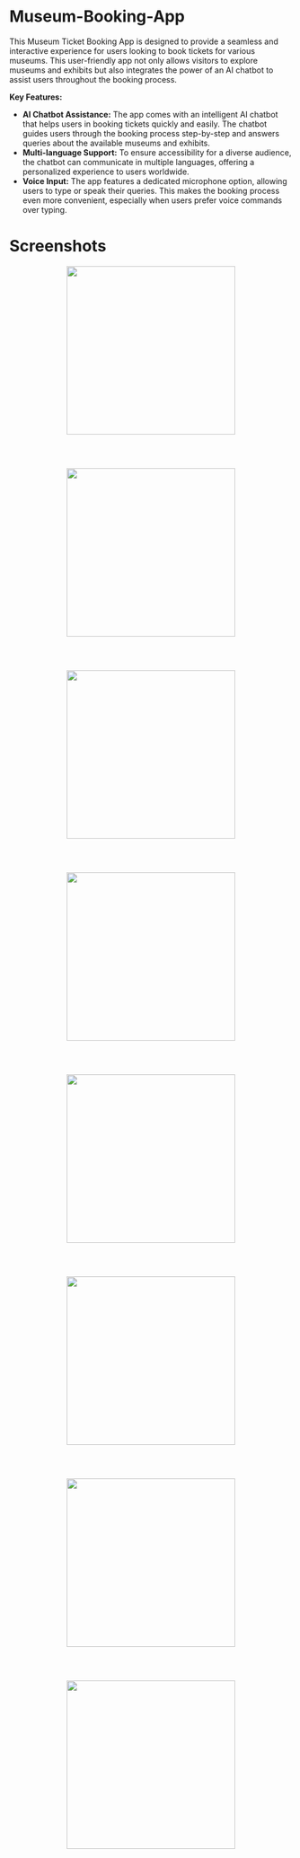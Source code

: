 # Museum-Booking-App
This Museum Ticket Booking App is designed to provide a seamless and interactive experience for users looking to book tickets for various museums. This user-friendly app not only allows visitors to explore museums and exhibits but also integrates the power of an AI chatbot to assist users throughout the booking process.

**Key Features:**

- **AI Chatbot Assistance:** The app comes with an intelligent AI chatbot that helps users in booking tickets quickly and easily. The chatbot guides users through the booking process step-by-step and answers queries about the available museums and exhibits.
- **Multi-language Support:** To ensure accessibility for a diverse audience, the chatbot can communicate in multiple languages, offering a personalized experience to users worldwide.
- **Voice Input:** The app features a dedicated microphone option, allowing users to type or speak their queries. This makes the booking process even more convenient, especially when users prefer voice commands over typing.

# Screenshots

<div style="display: flex; flex-wrap: wrap; gap: 60px; justify-content: space-around;">
  <img src="Screenshots/1.png" width="300" />
  <img src="Screenshots/2.png" width="300" />
  <img src="Screenshots/3.png" width="300" />
  <img src="Screenshots/4.png" width="300" />
  <img src="Screenshots/5.png" width="300" />
  <img src="Screenshots/6.png" width="300" />
  <img src="Screenshots/8.png" width="300" />
  <img src="Screenshots/9.png.png" width="300" />
</div>

